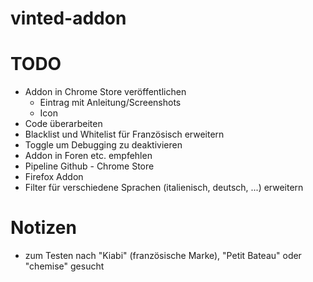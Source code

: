 # vinted-addon

# TODO
- Addon in Chrome Store veröffentlichen
  - Eintrag mit Anleitung/Screenshots
  - Icon
- Code überarbeiten
- Blacklist und Whitelist für Französisch erweitern
- Toggle um Debugging zu deaktivieren
- Addon in Foren etc. empfehlen
- Pipeline Github - Chrome Store
- Firefox Addon
- Filter für verschiedene Sprachen (italienisch, deutsch, ...) erweitern

# Notizen
- zum Testen nach "Kiabi" (französische Marke), "Petit Bateau" oder "chemise" gesucht